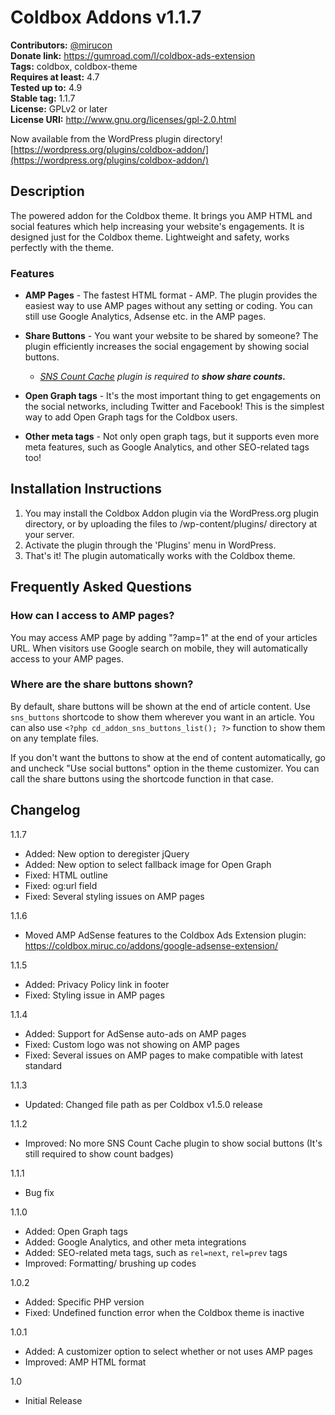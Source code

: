 # Coldbox Addons v1.1.7
**Contributors:** [@mirucon](https://profiles.wordpress.org/mirucon/)    
**Donate link:** https://gumroad.com/l/coldbox-ads-extension   
**Tags:** coldbox, coldbox-theme  
**Requires at least:** 4.7  
**Tested up to:** 4.9  
**Stable tag:** 1.1.7  
**License:** GPLv2 or later  
**License URI:** http://www.gnu.org/licenses/gpl-2.0.html

Now available from the WordPress plugin directory! [https://wordpress.org/plugins/coldbox-addon/](https://wordpress.org/plugins/coldbox-addon/)

## Description

The powered addon for the Coldbox theme. It brings you AMP HTML and social features which help increasing your website's engagements. It is designed just for the Coldbox theme. Lightweight and safety, works perfectly with the theme.

### Features

* **AMP Pages** - The fastest HTML format - AMP. The plugin provides the easiest way to use AMP pages without any setting or coding. You can still use Google Analytics, Adsense etc. in the AMP pages.

* **Share Buttons** - You want your website to be shared by someone? The plugin efficiently increases the social engagement by showing social buttons.

  * *[SNS Count Cache](https://wordpress.org/plugins/sns-count-cache/) plugin is required to **show share counts.***
  
* **Open Graph tags** - It's the most important thing to get engagements on the social networks, including Twitter and Facebook! This is the simplest way to add Open Graph tags for the Coldbox users.

* **Other meta tags** - Not only open graph tags, but it supports even more meta features, such as Google Analytics, and other SEO-related tags too!


## Installation Instructions

1. You may install the Coldbox Addon plugin via the WordPress.org plugin directory, or by uploading the files to /wp-content/plugins/ directory at your server.
1. Activate the plugin through the 'Plugins' menu in WordPress.
1. That's it! The plugin automatically works with the Coldbox theme.

## Frequently Asked Questions

### How can I access to AMP pages?

You may access AMP page by adding "?amp=1" at the end of your articles URL. When visitors use Google search on mobile, they will automatically access to your AMP pages.

### Where are the share buttons shown?

By default, share buttons will be shown at the end of article content. Use `sns_buttons` shortcode to show them wherever you want in an article.
You can also use `<?php cd_addon_sns_buttons_list(); ?>` function to show them on any template files.

If you don't want the buttons to show at the end of content automatically, go and uncheck "Use social buttons" option in the theme customizer. You can call the share buttons using the shortcode function in that case.

## Changelog

1.1.7

* Added: New option to deregister jQuery
* Added: New option to select fallback image for Open Graph
* Fixed: HTML outline
* Fixed: og:url field
* Fixed: Several styling issues on AMP pages

1.1.6

* Moved AMP AdSense features to the Coldbox Ads Extension plugin: https://coldbox.miruc.co/addons/google-adsense-extension/

1.1.5

* Added: Privacy Policy link in footer
* Fixed: Styling issue in AMP pages

1.1.4

* Added: Support for AdSense auto-ads on AMP pages
* Fixed: Custom logo was not showing on AMP pages
* Fixed: Several issues on AMP pages to make compatible with latest standard

1.1.3

* Updated: Changed file path as per Coldbox v1.5.0 release

1.1.2

* Improved: No more SNS Count Cache plugin to show social buttons (It's still required to show count badges)

1.1.1

* Bug fix

1.1.0

* Added: Open Graph tags
* Added: Google Analytics, and other meta integrations
* Added: SEO-related meta tags, such as `rel=next`, `rel=prev` tags
* Improved: Formatting/ brushing up codes

1.0.2
* Added: Specific PHP version
* Fixed: Undefined function error when the Coldbox theme is inactive

1.0.1
* Added: A customizer option to select whether or not uses AMP pages
* Improved: AMP HTML format

1.0

* Initial Release
